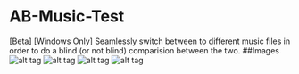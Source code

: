 # AB-Music-Test
[Beta] [Windows Only] Seamlessly switch between to different music files in order to do a blind (or not blind) comparision between the two.
##Images
![alt tag](http://imgur.com/JsdZ4XH.png)
![alt tag](http://i.imgur.com/qNLLWCh.gif)
![alt tag](http://i.imgur.com/zEGERv5.png)
![alt tag](http://i.imgur.com/uPkZMfd.png)
